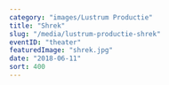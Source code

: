 ```yaml
---
category: "images/Lustrum Productie"
title: "Shrek"
slug: "/media/lustrum-productie-shrek"
eventID: "theater"
featuredImage: "shrek.jpg"
date: "2018-06-11"
sort: 400
---
```

